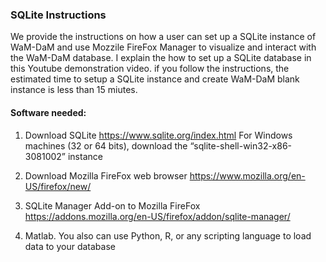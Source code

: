 ### SQLite Instructions 

We provide the instructions on how a user can set up a SQLite instance of WaM-DaM and use Mozzile FireFox Manager to visualize and interact with the WaM-DaM database. I explain the how to set up a SQLite database in this Youtube demonstration video. if you follow the instructions, the estimated time to setup a SQLite instance and create WaM-DaM blank instance is less than 15 miutes.

#### Software needed:
1. Download SQLite
https://www.sqlite.org/index.html
For Windows machines (32 or 64 bits), download the “sqlite-shell-win32-x86-3081002” instance

2. Download Mozilla FireFox web browser
https://www.mozilla.org/en-US/firefox/new/

3.	SQLite Manager Add-on to Mozilla FireFox
https://addons.mozilla.org/en-US/firefox/addon/sqlite-manager/

4. Matlab. You also can use Python, R, or any scripting language to load data to your database 
